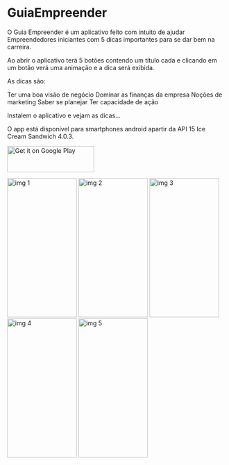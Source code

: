 # GuiaEmpreender
 O Guia Empreender é um aplicativo feito com intuito de ajudar Empreendedores iniciantes com 5 dicas importantes para se dar bem na carreira.

 Ao abrir o aplicativo  terá 5 botões contendo um título cada e clicando em um botão verá uma animação e a dica será exibida.

 As dicas são:

Ter uma boa visão de negócio
Dominar as finanças da empresa
Noções de marketing
Saber se planejar
Ter capacidade de ação

 Instalem o aplicativo e vejam as dicas…

 O app está disponível para smartphones android apartir da API 15 Ice Cream Sandwich 4.0.3.
 
 <a href='https://play.google.com/store/apps/details?id=br.com.edrsantos.fivethings&utm_source=global_co&utm_medium=prtnr&utm_content=Mar2515&utm_campaign=PartBadge&pcampaignid=MKT-Other-global-all-co-prtnr-ap-PartBadge-Mar2515-1'><img width="200" height="60" alt='Get it on Google Play' src='https://play.google.com/intl/en_us/badges/images/apps/en-play-badge.png'/></a>
 
 <a href="#"><img width="160" height="320" src='https://github.com/edrianosantos/GuiaEmpreeder/blob/master/Prot%C3%B3tipos/device-2016-04-13-211843.png' alt="img 1"></a>  <a href="#"><img width="160" height="320" src='https://github.com/edrianosantos/GuiaEmpreeder/blob/master/Prot%C3%B3tipos/device-2016-04-13-211944.png' alt="img 2"></a>  <a href="#"><img width="160" height="320" src='https://github.com/edrianosantos/GuiaEmpreeder/blob/master/Prot%C3%B3tipos/device-2016-04-13-212025.png' alt="img 3"></a>  <a href="#"><img width="160" height="320" src='https://github.com/edrianosantos/GuiaEmpreeder/blob/master/Prot%C3%B3tipos/device-2016-04-13-212118.png' alt="img 4"></a>  <a href="#"><img width="160" height="320" src='https://github.com/edrianosantos/GuiaEmpreeder/blob/master/Prot%C3%B3tipos/device-2016-04-13-212157.png' alt="img 5"></a> 
